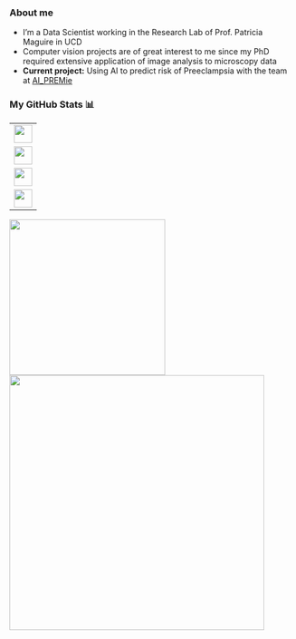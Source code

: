 <h3>About me</h3>
<ul>
  <li>I’m a Data Scientist working in the Research Lab of Prof. Patricia Maguire in UCD</li>
  <li>Computer vision projects are of great interest to me since my PhD required extensive application of image analysis to microscopy data</li>
  <li><strong>Current project:</strong> Using AI to predict risk of Preeclampsia with the team at <a href="https://aipremie.com/people/">AI_PREMie</a></li>
</ul>
<h3>My GitHub Stats 📊</h3>
<table>
  <tr>
    <td>
      <a href="https://scholar.google.com/citations?user=3VizoREAAAAJ&hl=en&oi=ao">
        <img align="center" height="32px" src="https://cdn.jsdelivr.net/npm/simple-icons@3.13.0/icons/googlescholar.svg">
      </a>
    </td>
  </tr>
  <tr>
    <td>  
      <a href= "https://www.researchgate.net/profile/Martin-Kenny">
        <img align="center" height="32px" src="https://cdn.jsdelivr.net/npm/simple-icons@3.13.0/icons/researchgate.svg">
      </a>
    </td>
  <tr>
    <td>
      <a href="https://twitter.com/martinplatelet">
        <img align="center" height="32px" src="https://cdn.jsdelivr.net/npm/simple-icons@v3/icons/twitter.svg">
      </a>
    </td>
  </tr>
  <tr>
    <td>
      <a href= "https://www.linkedin.com/in/martin-kenny-3ab42853/">
        <img align="center" height="32px" src="https://cdn.jsdelivr.net/npm/simple-icons@v3/icons/linkedin.svg">
      </a>
    </td>
  </tr>
</table>
<a href="https://github.com/anuraghazra/convoychat">
  <img align="left" width="275px" src="https://github-readme-stats.vercel.app/api/top-langs/?username=kynnemall">
</a>
<a href="https://github.com/anuraghazra/github-readme-stats">
  <img align="left" width="450px" src="https://github-readme-stats.vercel.app/api?username=kynnemall&count_private=true&show_icons=true&theme=radical">
</a>
